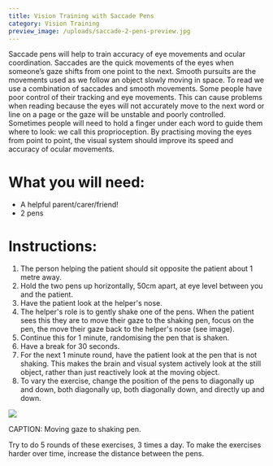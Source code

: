 ```yaml
---
title: Vision Training with Saccade Pens
category: Vision Training
preview_image: /uploads/saccade-2-pens-preview.jpg
---
```

<div class="employee-heading">
<p>Saccade pens will help to train accuracy of eye movements and ocular coordination. Saccades are the quick movements of the eyes when someone’s gaze shifts from one point to the next. Smooth pursuits are the movements used as we follow an object slowly moving in space. To read we use a combination of saccades and smooth movements. Some people have poor control of their tracking and eye movements. This can cause problems when reading because the eyes will not accurately move to the next word or line on a page or the gaze will be unstable and poorly controlled. Sometimes people will need to hold a finger under each word to guide them where to look: we call this proprioception. By practising moving the eyes from point to point, the visual system should improve its speed and accuracy of ocular movements.</p>
</div>

# What you will need:

  * A helpful parent/carer/friend!
  * 2 pens

# Instructions:

  1. The person helping the patient should sit opposite the patient about 1 metre away. 
  2. Hold the two pens up horizontally, 50cm apart, at eye level between you and the patient. 
  3. Have the patient look at the helper's nose. 
  4. The helper's role is to gently shake one of the pens. When the patient sees this they are to move their gaze to the shaking pen, focus on the pen, the move their gaze back to the helper's nose (see image).
  5. Continue this for 1 minute, randomising the pen that is shaken. 
  6. Have a break for 30 seconds.
  7. For the next 1 minute round, have the patient look at the pen that is not shaking. This makes the brain and visual system actively look at the still object, rather than just reactively look at the moving object.
  8. To vary the exercise, change the position of the pens to diagonally up and down, both diagonally up, both diagonally down, and directly up and down.

![](/uploads/saccade-2-pens.jpg)

CAPTION: Moving gaze to shaking pen.

Try to do 5 rounds of these exercises, 3 times a day. To make the exercises harder over time, increase the distance between the pens.
